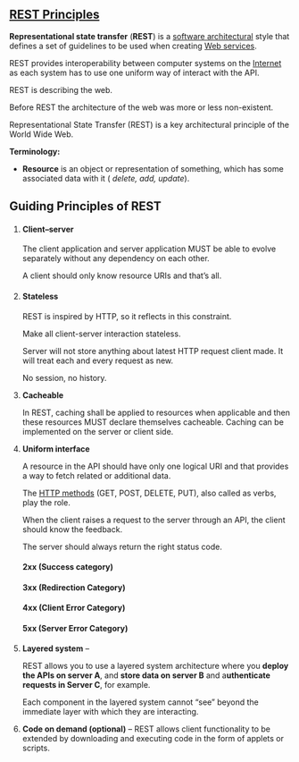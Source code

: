 ## [REST Principles](https://restfulapi.net/)



**Representational state transfer** (**REST**) is a [software architectural](https://en.wikipedia.org/wiki/Software_architecture) style that defines a set of guidelines to be used when creating [Web services](https://en.wikipedia.org/wiki/Web_service). 



REST provides interoperability between computer systems on the [Internet](https://en.wikipedia.org/wiki/Internet) as each system has to use one uniform way of interact with the API. 



REST is describing the web. 

Before REST the architecture of the web was more or less non-existent. 

Representational State Transfer (REST) is a key architectural principle of the World Wide Web.



**Terminology:**

- **Resource** is an object or representation of something, which has some associated data with it ( *delete, add, update*).





## Guiding Principles of REST

1. #### Client–server

   The client application and server application MUST be able to evolve separately without any dependency on each other.

    A client should only know resource URIs and that’s all.

   

2. #### **Stateless** 

   REST is inspired by HTTP, so it reflects in this constraint. 

   Make all client-server interaction stateless. 

   Server will not store anything about latest HTTP request client made. It will treat each and every request as new. 

   No session, no history.

   

3. **Cacheable** 

   In REST, caching shall be applied to resources when applicable and then these resources MUST declare themselves cacheable. Caching can be implemented on the server or client side.

   

4. **Uniform interface** 

   A resource in the API should have only one logical URI and that provides a way to fetch related or additional data.

   

   The [HTTP methods](https://en.wikipedia.org/wiki/Hypertext_Transfer_Protocol#Request_methods) (GET, POST, DELETE, PUT), also called as verbs, play the role.

   When the client raises a request to the server through an API, the client should know the feedback.

   The server should always return the right status code.

   #### **2xx (Success category)**

   #### **3xx (Redirection Category)**

   #### 4xx (Client Error Category)

   #### 5xx (Server Error Category)

   

5. **Layered system** – 

   REST allows you to use a layered system architecture where you **deploy the APIs on server A**, and **store data on server B** and a**uthenticate requests in Server C**, for example. 

   Each component in the layered system cannot “see” beyond the immediate layer with which they are interacting.

   

6. **Code on demand (optional)** – REST allows client functionality to be extended by downloading and executing code in the form of applets or scripts.